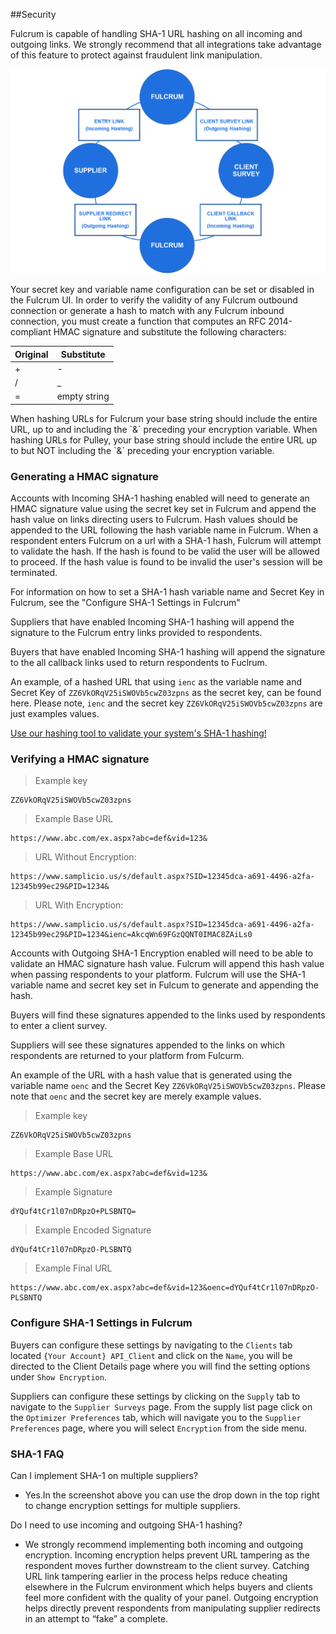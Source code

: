 ##Security

Fulcrum is capable of handling SHA-1 URL hashing on all incoming and outgoing links.  We strongly recommend that all integrations take advantage of this feature to protect against fraudulent link manipulation.

![SHA-1 Setup](images/sha1_flowchart_v3.png)

Your secret key and variable name configuration can be set or disabled in the Fulcrum UI. In order to verify the validity of any Fulcrum outbound connection or generate a hash to match with any Fulcrum inbound connection, you must create a function that computes an RFC 2014-compliant HMAC signature and substitute the following characters:

| Original | Substitute   |
|----------|--------------|
| +        | -            |
| /        | _            |
| =        | empty string |

<aside class="notice">When hashing URLs for Fulcrum your base string should include the entire URL, up to and including the `&` preceding your encryption variable.  When hashing URLs for Pulley, your base string should include the entire URL up to but NOT including the `&` preceding your encryption variable.</aside>

### Generating a HMAC signature

Accounts with Incoming SHA-1 hashing enabled will need to generate an HMAC signature value using the secret key set in Fulcrum and append the hash value on links directing users to Fulcrum.  Hash values should be appended to the URL following the hash variable name in Fulcrum.  When a respondent enters Fulcrum on a url with a SHA-1 hash, Fulcrum will attempt to validate the hash. If the hash is found to be valid the user will be allowed to proceed.  If the hash value is found to be invalid the user's session will be terminated.

For information on how to set a SHA-1 hash variable name and Secret Key in Fulcrum, see the "Configure SHA-1 Settings in Fulcrum"

Suppliers that have enabled Incoming SHA-1 hashing will append the signature to the Fulcrum entry links provided to respondents.

Buyers that have enabled Incoming SHA-1 hashing will append the signature to the all callback links used to return respondents to Fuclrum.

An example, of a hashed URL that using `ienc` as the variable name and Secret Key of `ZZ6VkORqV25iSWOVb5cwZ03zpns` as the secret key, can be found here.  Please note, `ienc` and the secret key `ZZ6VkORqV25iSWOVb5cwZ03zpns` are just examples values.

[Use our hashing tool to validate your system's SHA-1 hashing!](https://labs.lucidhq.com/hash)

### Verifying a HMAC signature

> Example key

```plaintext
ZZ6VkORqV25iSWOVb5cwZ03zpns
```

> Example Base URL

```plaintext
https://www.abc.com/ex.aspx?abc=def&vid=123&
```

> URL Without Encryption:

```plaintext
https://www.samplicio.us/s/default.aspx?SID=12345dca-a691-4496-a2fa-12345b99ec29&PID=1234&
```

> URL With Encryption:

```plaintext
https://www.samplicio.us/s/default.aspx?SID=12345dca-a691-4496-a2fa-12345b99ec29&PID=1234&ienc=AkcqWn69FGzQQNT0IMAC8ZAiLs0
```

Accounts with Outgoing SHA-1 Encryption enabled will need to be able to validate an HMAC signature hash value.  Fulcrum will append this hash value when passing respondents to your platform. Fulcrum will use the SHA-1 variable name and secret key set in Fulcum to generate and appending the hash.

Buyers will find these signatures appended to the links used by respondents to enter a client survey.  

Suppliers will see these signatures appended to the links on which respondents are returned to your platform from Fulcurm.

An example of the URL with a hash value that is generated using the variable name `oenc` and the Secret Key `ZZ6VkORqV25iSWOVb5cwZ03zpns`. Please note that `oenc` and the secret key are merely example values.

> Example key

```plaintext
ZZ6VkORqV25iSWOVb5cwZ03zpns
```

> Example Base URL

```plaintext
https://www.abc.com/ex.aspx?abc=def&vid=123&
```

> Example Signature

```plaintext
dYQuf4tCr1l07nDRpzO+PLSBNTQ=
```
> Example Encoded Signature

```plaintext
dYQuf4tCr1l07nDRpzO-PLSBNTQ
```

> Example Final URL

```plaintext
https://www.abc.com/ex.aspx?abc=def&vid=123&oenc=dYQuf4tCr1l07nDRpzO-PLSBNTQ
```

### Configure SHA-1 Settings in Fulcrum
Buyers can configure these settings by navigating to the `Clients` tab located `{Your Account} API_Client` and click on the `Name`, you will be directed to the Client Details page where you will find the setting options under `Show Encryption`.

Suppliers can configure these settings by clicking on the `Supply` tab to navigate to the `Supplier Surveys` page.  From the supply list page click on the `Optimizer Preferences` tab, which will navigate you to the `Supplier Preferences` page, where you will select `Encryption` from the side menu.

### SHA-1 FAQ

Can I implement SHA-1 on multiple suppliers?

- Yes.In the screenshot above you can use the drop down in the top right to change encryption settings for multiple suppliers.

Do I need to use incoming and outgoing SHA-1 hashing?

- We strongly recommend implementing both incoming and outgoing encryption. Incoming encryption helps prevent URL tampering as the respondent moves further downstream to the client survey. Catching URL link tampering earlier in the process helps reduce cheating elsewhere in the Fulcrum environment which helps buyers and clients feel more confident with the quality of your panel. Outgoing encryption helps directly prevent respondents from manipulating supplier redirects in an attempt to “fake” a complete.
